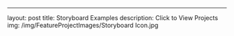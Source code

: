 ---
layout: post
title: Storyboard Examples
description: Click to View Projects
img: /img/FeatureProjectImages/Storyboard Icon.jpg